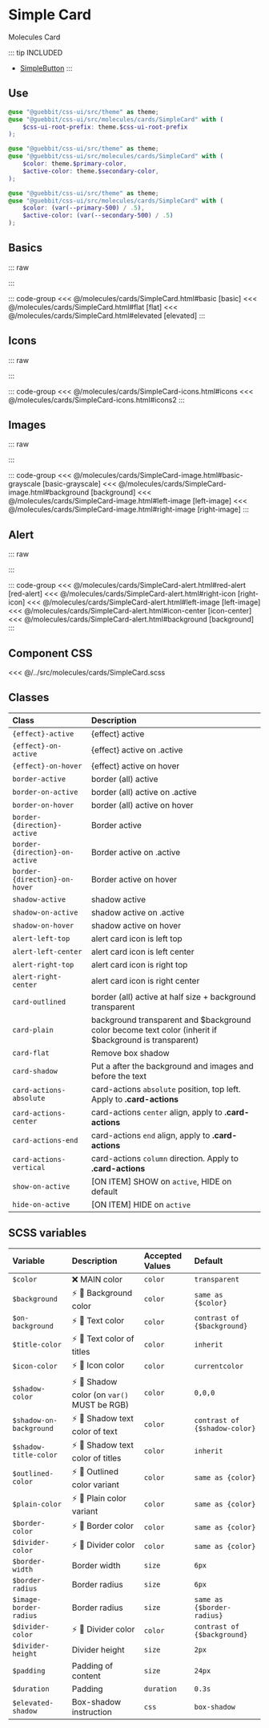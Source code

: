 # Simple Card
<Badge type="tip">Molecules</Badge> <Badge type="info">Card</Badge>

::: tip INCLUDED
- [SimpleButton](/atoms/buttons/SimpleButton)
:::


## Use

```scss
@use "@guebbit/css-ui/src/theme" as theme;
@use "@guebbit/css-ui/src/molecules/cards/SimpleCard" with (
    $css-ui-root-prefix: theme.$css-ui-root-prefix
);
```

```scss
@use "@guebbit/css-ui/src/theme" as theme;
@use "@guebbit/css-ui/src/molecules/cards/SimpleCard" with (
    $color: theme.$primary-color,
    $active-color: theme.$secondary-color,
);
```

```scss
@use "@guebbit/css-ui/src/theme" as theme;
@use "@guebbit/css-ui/src/molecules/cards/SimpleCard" with (
    $color: (var(--primary-500) / .5),
    $active-color: (var(--secondary-500) / .5)
);
```

## Basics

::: raw
<div class="dev-section">
    <!--@include: ../../molecules/cards/SimpleCard.html -->
</div>
:::

::: code-group
<<< @/molecules/cards/SimpleCard.html#basic [basic]
<<< @/molecules/cards/SimpleCard.html#flat [flat]
<<< @/molecules/cards/SimpleCard.html#elevated [elevated]
:::

## Icons

::: raw
<div class="dev-section">
    <!--@include: ../../molecules/cards/SimpleCard-icons.html -->
</div>
:::

::: code-group
<<< @/molecules/cards/SimpleCard-icons.html#icons
<<< @/molecules/cards/SimpleCard-icons.html#icons2
:::

## Images

::: raw
<div class="dev-section">
    <!--@include: ../../molecules/cards/SimpleCard-image.html -->
</div>
:::

::: code-group
<<< @/molecules/cards/SimpleCard-image.html#basic-grayscale [basic-grayscale]
<<< @/molecules/cards/SimpleCard-image.html#background [background]
<<< @/molecules/cards/SimpleCard-image.html#left-image [left-image]
<<< @/molecules/cards/SimpleCard-image.html#right-image [right-image]
:::

## Alert

::: raw
<div class="dev-section">
    <!--@include: ../../molecules/cards/SimpleCard-alert.html -->
</div>
:::

::: code-group
<<< @/molecules/cards/SimpleCard-alert.html#red-alert [red-alert]
<<< @/molecules/cards/SimpleCard-alert.html#right-icon [right-icon]
<<< @/molecules/cards/SimpleCard-alert.html#left-image [left-image]
<<< @/molecules/cards/SimpleCard-alert.html#icon-center [icon-center]
<<< @/molecules/cards/SimpleCard-alert.html#background [background]
:::

## Component CSS

<<< @/../src/molecules/cards/SimpleCard.scss

## Classes

| Class                          | Description                                                                                            |
|:-------------------------------|:-------------------------------------------------------------------------------------------------------|
| `{effect}-active`              | {effect} active                                                                                        |
| `{effect}-on-active`           | {effect} active on .active                                                                             |
| `{effect}-on-hover`            | {effect} active on hover                                                                               |
| `border-active`                | border (all) active                                                                                    |
| `border-on-active`             | border (all) active on .active                                                                         |
| `border-on-hover`              | border (all) active on hover                                                                           |
| `border-{direction}-active`    | Border active                                                                                          |
| `border-{direction}-on-active` | Border active on .active                                                                               |
| `border-{direction}-on-hover`  | Border active on hover                                                                                 |
| `shadow-active`                | shadow active                                                                                          |
| `shadow-on-active`             | shadow active on .active                                                                               |
| `shadow-on-hover`              | shadow active on hover                                                                                 |
| `alert-left-top`               | alert card icon is left top                                                                            |
| `alert-left-center`            | alert card icon is left center                                                                         |
| `alert-right-top`              | alert card icon is right top                                                                           |
| `alert-right-center`           | alert card icon is right center                                                                        |
| `card-outlined`                | border (all) active at half size + background transparent                                              |
| `card-plain`                   | background transparent and $background color become text color (inherit if $background is transparent) |
| `card-flat`                    | Remove box shadow                                                                                      |
| `card-shadow`                  | Put a after the background and images and before the text                                              |
| `card-actions-absolute`        | card-actions `absolute` position, top left. Apply to **.card-actions**                                 |
| `card-actions-center`          | card-actions `center` align, apply to **.card-actions**                                                |
| `card-actions-end`             | card-actions `end` align, apply to **.card-actions**                                                   |
| `card-actions-vertical`        | card-actions `column`  direction. Apply to **.card-actions**                                           |
| `show-on-active`               | [ON ITEM] SHOW on `active`, HIDE on default                                                            |
| `hide-on-active`               | [ON ITEM] HIDE on `active`                                                                             |

## SCSS variables

| Variable                | Description                                                                | Accepted Values | Default                       |
|:------------------------|:---------------------------------------------------------------------------|:----------------|:------------------------------|
| `$color`                | :x: MAIN color                                                             | `color`         | `transparent`                 |
| `$background`           | :zap: :first_quarter_moon_with_face: Background color                      | `color`         | `same as {$color}`            |
| `$on-background`        | :zap: :first_quarter_moon_with_face: Text color                            | `color`         | `contrast of {$background}`   |
| `$title-color`          | :zap: :first_quarter_moon_with_face: Text color of titles                  | `color`         | `inherit`                     |
| `$icon-color`           | :zap: :first_quarter_moon_with_face: Icon color                            | `color`         | `currentcolor`                |
| `$shadow-color`         | :zap: :first_quarter_moon_with_face: Shadow color (on `var()` MUST be RGB) | `color`         | `0,0,0`                       |
| `$shadow-on-background` | :zap: :first_quarter_moon_with_face: Shadow text color of text             | `color`         | `contrast of {$shadow-color}` |
| `$shadow-title-color`   | :zap: :first_quarter_moon_with_face: Shadow text color of titles           | `color`         | `inherit`                     |
| `$outlined-color`       | :zap: :first_quarter_moon_with_face: Outlined color variant                | `color`         | `same as {color}`             |
| `$plain-color`          | :zap: :first_quarter_moon_with_face: Plain color variant                   | `color`         | `same as {color}`             |
| `$border-color`         | :zap: :first_quarter_moon_with_face: Border color                          | `color`         | `same as {color}`             |
| `$divider-color`        | :zap: :first_quarter_moon_with_face: Divider color                         | `color`         | `same as {color}`             |
| `$border-width`         | Border width                                                               | `size`          | `6px`                         |
| `$border-radius`        | Border radius                                                              | `size`          | `6px`                         |
| `$image-border-radius`  | Border radius                                                              | `size`          | `same as {$border-radius}`    |
| `$divider-color`        | :zap: :first_quarter_moon_with_face: Divider color                         | `color`         | `contrast of {$background}`   |
| `$divider-height`       | Divider height                                                             | `size`          | `2px`                         |
| `$padding`              | Padding of content                                                         | `size`          | `24px`                        |
| `$duration`             | Padding                                                                    | `duration`      | `0.3s`                        |
| `$elevated-shadow`      | Box-shadow instruction                                                     | `css`           | `box-shadow`                  |


<style lang="scss">
@use "../docs/theme" as theme;
@use "../src/atoms/buttons/SimpleButton" with (
    $css-ui-root-prefix: theme.$css-ui-root-prefix
);
@use "../src/molecules/cards/SimpleCard" with (
    $css-ui-root-prefix: theme.$css-ui-root-prefix,
);
</style>